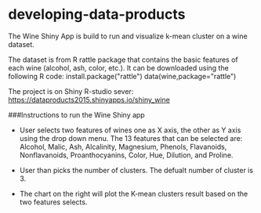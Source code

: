 # developing-data-products

The Wine Shiny App is build to run and visualize k-mean cluster on a wine dataset. 

The dataset is from R rattle package that contains the basic features of each wine (alcohol, ash, color, etc.). It can be downloaded using the following R code:
install.package("rattle")
data(wine,package="rattle")

The project is on Shiny R-studio sever: https://dataproducts2015.shinyapps.io/shiny_wine

###Instructions to run the Wine Shiny app 

* User selects two features of wines one as X axis, the other as Y axis using the drop down menu. The 13 features that can be selected are: Alcohol, Malic, Ash, Alcalinity, Magnesium, Phenols, Flavanoids, Nonflavanoids, Proanthocyanins, Color, Hue, Dilution, and Proline. 

* User than picks the number of clusters. The defualt number of cluster is 3. 

* The chart on the right will plot the K-mean clusters result based on the two features selects. 


